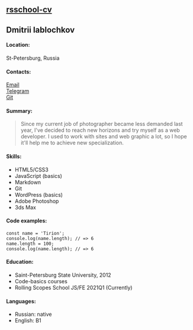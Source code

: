## [rsschool-cv](https://yablochkov.github.io/rsschool-cv/cv)

## Dmitrii Iablochkov

#### **Location:**

St-Petersburg, Russia

#### **Contacts:**

[Email](mailto:dima5544@ya.ru)  
[Telegram](https://t.me/yablochkov)  
[Git](https://github.com/yablochkov)

#### **Summary:**

> Since my current job of photographer became less demanded last year, I've decided to reach new horizons and try myself as a web developer. I used to work with sites and web graphic a lot, so I hope it'll help me to achieve new specialization.
#### **Skills:**

- HTML5/CSS3
- JavaScript (basics)
- Markdown
- Git
- WordPress (basics)
- Adobe Photoshop
- 3ds Max

#### **Code examples:**

```
const name = 'Tirion';
console.log(name.length); // => 6
name.length = 100;
console.log(name.length); // => 6
```

#### **Education:**

- Saint-Petersburg State University, 2012
- Code-basics courses
- Rolling Scopes School JS/FE 2021Q1 (Currently)

#### **Languages:**

- Russian: native
- English: B1
